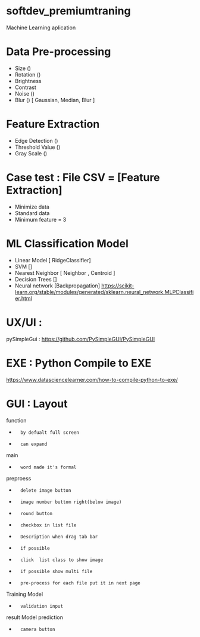 # softdev_premiumtraning
Machine Learning aplication

# Data Pre-processing 
-	Size ()
-	Rotation ()
-	Brightness 
-	Contrast
-	Noise ()
-	Blur () [ Gaussian, Median, Blur ]

# Feature Extraction
- Edge Detection () 
- Threshold Value ()
- Gray Scale ()

# Case test : File CSV  = [Feature Extraction]
-	Minimize data
-	Standard data
-	Minimum feature = 3 

# ML Classification Model 
-  Linear Model [ RidgeClassifier]
- SVM []
- Nearest Neighbor [ Neighbor , Centroid ]
- Decision Trees []
- Neural network [Backpropagation]
        https://scikit-learn.org/stable/modules/generated/sklearn.neural_network.MLPClassifier.html


# UX/UI :
pySimpleGui : https://github.com/PySimpleGUI/PySimpleGUI

# EXE : Python Compile to EXE 
https://www.datasciencelearner.com/how-to-compile-python-to-exe/

# GUI  : Layout 
function
-       by defualt full screen
-       can expand
main
-       word made it's formal
preproess
-       delete image button
-       image number buttom right(below image)
-       round button
-       checkbox in list file
-       Description when drag tab bar
-       if possible
-       click  list class to show image
-       if possible show multi file
-       pre-process for each file put it in next page
Training Model
-       validation input
result
Model prediction
-       camera button








